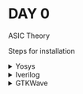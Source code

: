 # DAY 0

ASIC Theory

Steps for installation

<details>
<summary>Yosys</summary>

<blockquote>
'''
$ git clone https://github.com/YosysHQ/yosys.git
$ cd yosys-master
$ sudo apt install make  # If make is not installed, please install it
$ sudo apt-get install build-essential clang bison flex \
    libreadline-dev gawk tcl-dev libffi-dev git \
    graphviz xdot pkg-config python3 libboost-system-dev \
    libboost-python-dev libboost-filesystem-dev zlib1g-dev
$ make config-gcc
$ make
$ sudo make install
'''

</blockquote>

![Yosys](Images/yosys.png)

</details>

<details>
<summary>Iverilog</summary>

<bloclquote>
# Your Iverilog installation commands go here
    sudo apt-get install iverilog
</blockquote>

![Iverilog](Images/iverilog.png)

</details>

<details>
<summary>GTKWave</summary>
<blockquote>
sudo apt update
sudo apt install gtkwave
</blockquote>
    
![GTKWave](Images/gtkwave.png)

</details>
